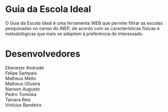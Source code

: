 Guia da Escola Ideal
===============

O Guia da Escola Ideal é uma ferramenta WEB que permite filtrar as escolas 
pesquisadas no censo do INEP, de acordo com as características fisícas e metodológicas
que mais se adaptem à preferência do interessado. 

Desenvolvedores
===============
Ebenezer Andrade <br/>
Felipe Sampaio <br/>
Matheus Mello <br/>
Matheus Oliveira <br/>
Nanson Augusto <br/>
Pedro Tomioka <br/>
Tainara Reis <br/>
Vinícius Bandeira <br/>
